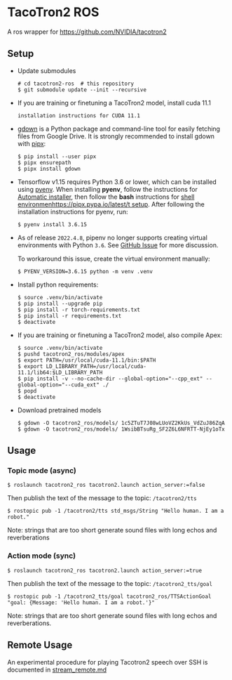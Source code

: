 # TacoTron2 ROS

A ros wrapper for https://github.com/NVIDIA/tacotron2

## Setup

- Update submodules

  ```console
  # cd tacotron2-ros  # this repository
  $ git submodule update --init --recursive
  ```

- If you are training or finetuning a TacoTron2 model, install cuda 11.1

  ```
  installation instructions for CUDA 11.1
  ```

- [gdown](https://github.com/wkentaro/gdown) is a Python package and command-line tool for easily fetching files from Google Drive.
  It is strongly recommended to install gdown with [pipx](https://pipx.pypa.io/latest/):

  ```console
  $ pip install --user pipx
  $ pipx ensurepath
  $ pipx install gdown
  ```

- Tensorflow v1.15 requires Python 3.6 or lower, which can be installed using [pyenv](https://github.com/pyenv/pyenv).
  When installing **pyenv**, follow the instructions for [Automatic installer](https://github.com/pyenv/pyenv#automatic-installer), then follow the **bash** instructions for [shell environmenhttps://pipx.pypa.io/latest/t setup](https://github.com/pyenv/pyenv#set-up-your-shell-environment-for-pyenv).
  After following the installation instructions for pyenv, run:

  ```console
  $ pyenv install 3.6.15
  ```

- As of release `2022.4.8`, pipenv no longer supports creating virtual environments with Python `3.6`.
  See [GitHub Issue](https://github.com/pypa/pipenv/issues/5406) for more discussion.

  To workaround this issue, create the virtual environment manually:

  ```console
  $ PYENV_VERSION=3.6.15 python -m venv .venv
  ```

- Install python requirements:

  ```console
  $ source .venv/bin/activate
  $ pip install --upgrade pip
  $ pip install -r torch-requirements.txt
  $ pip install -r requirements.txt
  $ deactivate
  ```

- If you are training or finetuning a TacoTron2 model, also compile Apex:

  ```console
  $ source .venv/bin/activate
  $ pushd tacotron2_ros/modules/apex
  $ export PATH=/usr/local/cuda-11.1/bin:$PATH
  $ export LD_LIBRARY_PATH=/usr/local/cuda-11.1/lib64:$LD_LIBRARY_PATH
  $ pip install -v --no-cache-dir --global-option="--cpp_ext" --global-option="--cuda_ext" ./
  $ popd
  $ deactivate
  ```

- Download pretrained models

  ```console
  $ gdown -O tacotron2_ros/models/ 1c5ZTuT7J08wLUoVZ2KkUs_VdZuJ86ZqA
  $ gdown -O tacotron2_ros/models/ 1WsibBTsuRg_SF2Z6L6NFRTT-NjEy1oTx
  ```


## Usage

### Topic mode (async)

```console
$ roslaunch tacotron2_ros tacotron2.launch action_server:=false
```

Then publish the text of the message to the topic: `/tacotron2/tts`

```console
$ rostopic pub -1 /tacotron2/tts std_msgs/String "Hello human. I am a robot."
```

Note: strings that are too short generate sound files with long echos and reverberations


### Action mode (sync)

```console
$ roslaunch tacotron2_ros tacotron2.launch action_server:=true
```

Then publish the text of the message to the topic: `/tacotron2_tts/goal`

```console
$ rostopic pub -1 /tacotron2_tts/goal tacotron2_ros/TTSActionGoal "goal: {Message: 'Hello human. I am a robot.'}"
```

Note: strings that are too short generate sound files with long echos and reverberations.

## Remote Usage

An experimental procedure for playing Tacotron2 speech over SSH is documented in [stream_remote.md](./stream_remote.md)